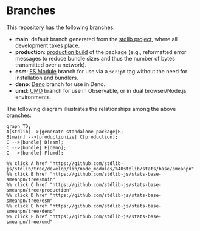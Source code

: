 <!--

@license Apache-2.0

Copyright (c) 2022 The Stdlib Authors.

Licensed under the Apache License, Version 2.0 (the "License");
you may not use this file except in compliance with the License.
You may obtain a copy of the License at

    http://www.apache.org/licenses/LICENSE-2.0

Unless required by applicable law or agreed to in writing, software
distributed under the License is distributed on an "AS IS" BASIS,
WITHOUT WARRANTIES OR CONDITIONS OF ANY KIND, either express or implied.
See the License for the specific language governing permissions and
limitations under the License.

-->

# Branches

This repository has the following branches:

-   **main**: default branch generated from the [stdlib project][stdlib-url], where all development takes place.
-   **production**: [production build][production-url] of the package (e.g., reformatted error messages to reduce bundle sizes and thus the number of bytes transmitted over a network).
-   **esm**: [ES Module][esm-url] branch for use via a `script` tag without the need for installation and bundlers.
-   **deno**: [Deno][deno-url] branch for use in Deno.
-   **umd**: [UMD][umd-url] branch for use in Observable, or in dual browser/Node.js environments.

The following diagram illustrates the relationships among the above branches:

```mermaid
graph TD;
A[stdlib]-->|generate standalone package|B;
B[main] -->|productionize| C[production];
C -->|bundle| D[esm];
C -->|bundle| E[deno];
C -->|bundle| F[umd];

%% click A href "https://github.com/stdlib-js/stdlib/tree/develop/lib/node_modules/%40stdlib/stats/base/smeanpn"
%% click B href "https://github.com/stdlib-js/stats-base-smeanpn/tree/main"
%% click C href "https://github.com/stdlib-js/stats-base-smeanpn/tree/production"
%% click D href "https://github.com/stdlib-js/stats-base-smeanpn/tree/esm"
%% click E href "https://github.com/stdlib-js/stats-base-smeanpn/tree/deno"
%% click F href "https://github.com/stdlib-js/stats-base-smeanpn/tree/umd"
```

[stdlib-url]: https://github.com/stdlib-js/stdlib/tree/develop/lib/node_modules/%40stdlib/stats/base/smeanpn
[production-url]: https://github.com/stdlib-js/stats-base-smeanpn/tree/production
[deno-url]: https://github.com/stdlib-js/stats-base-smeanpn/tree/deno
[umd-url]: https://github.com/stdlib-js/stats-base-smeanpn/tree/umd
[esm-url]: https://github.com/stdlib-js/stats-base-smeanpn/tree/esm